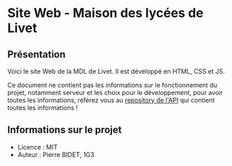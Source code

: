 # Site Web - Maison des lycées de Livet

## Présentation

Voici le site Web de la MDL de Livet. Il est développé en HTML, CSS et JS.

Ce document ne contient pas les informations sur le fonctionnement du projet, notamment serveur et les choix pour le
développement, pour avoir toutes les informations, référez vous
au [repository de l'API](https://github.com/pierrbt/MDL-API) qui contient toutes les informations !

## Informations sur le projet

- Licence : MIT
- Auteur : Pierre BIDET, 1G3